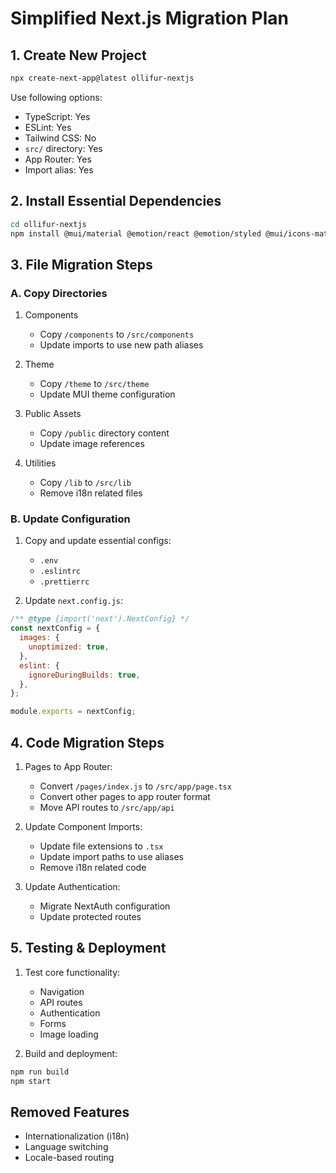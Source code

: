# Simplified Next.js Migration Plan

## 1. Create New Project

```bash
npx create-next-app@latest ollifur-nextjs
```

Use following options:

- TypeScript: Yes
- ESLint: Yes
- Tailwind CSS: No
- `src/` directory: Yes
- App Router: Yes
- Import alias: Yes

## 2. Install Essential Dependencies

```bash
cd ollifur-nextjs
npm install @mui/material @emotion/react @emotion/styled @mui/icons-material @stripe/stripe-js firebase @sendgrid/mail nodemailer react-slick slick-carousel
```

## 3. File Migration Steps

### A. Copy Directories

1. Components

   - Copy `/components` to `/src/components`
   - Update imports to use new path aliases

2. Theme

   - Copy `/theme` to `/src/theme`
   - Update MUI theme configuration

3. Public Assets

   - Copy `/public` directory content
   - Update image references

4. Utilities
   - Copy `/lib` to `/src/lib`
   - Remove i18n related files

### B. Update Configuration

1. Copy and update essential configs:

   - `.env`
   - `.eslintrc`
   - `.prettierrc`

2. Update `next.config.js`:

```javascript
/** @type {import('next').NextConfig} */
const nextConfig = {
  images: {
    unoptimized: true,
  },
  eslint: {
    ignoreDuringBuilds: true,
  },
};

module.exports = nextConfig;
```

## 4. Code Migration Steps

1. Pages to App Router:

   - Convert `/pages/index.js` to `/src/app/page.tsx`
   - Convert other pages to app router format
   - Move API routes to `/src/app/api`

2. Update Component Imports:

   - Update file extensions to `.tsx`
   - Update import paths to use aliases
   - Remove i18n related code

3. Update Authentication:
   - Migrate NextAuth configuration
   - Update protected routes

## 5. Testing & Deployment

1. Test core functionality:

   - Navigation
   - API routes
   - Authentication
   - Forms
   - Image loading

2. Build and deployment:

```bash
npm run build
npm start
```

## Removed Features

- Internationalization (i18n)
- Language switching
- Locale-based routing
